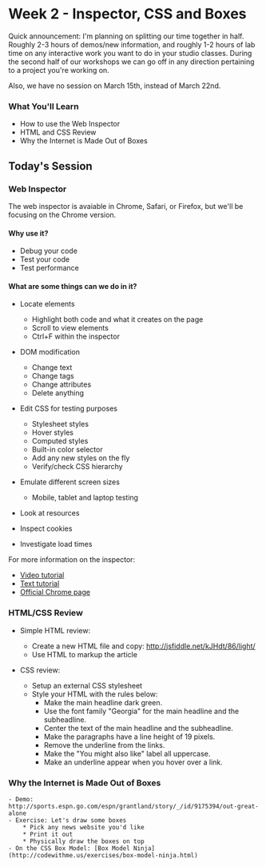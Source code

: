 # Week 2 - Inspector, CSS and Boxes

Quick announcement: I'm planning on splitting our time together in half. Roughly 2-3 hours of demos/new information, and roughly 1-2 hours of lab time on any interactive work you want to do in your studio classes. During the second half of our workshops we can go off in any direction pertaining to a project you're working on.

Also, we have no session on March 15th, instead of March 22nd.

### What You'll Learn
* How to use the Web Inspector
* HTML and CSS Review
* Why the Internet is Made Out of Boxes

## Today's Session

### Web Inspector

The web inspector is avaiable in Chrome, Safari, or Firefox, but we'll be focusing on the Chrome version.

#### Why use it?
- Debug your code
- Test your code
- Test performance

#### What are some things can we do in it?
- Locate elements
    + Highlight both code and what it creates on the page
    + Scroll to view elements
    + Ctrl+F within the inspector

- DOM modification
    + Change text
    + Change tags
    + Change attributes
    + Delete anything

- Edit CSS for testing purposes
    + Stylesheet styles
    + Hover styles
    + Computed styles
    + Built-in color selector
    + Add any new styles on the fly
    + Verify/check CSS hierarchy

- Emulate different screen sizes
    + Mobile, tablet and laptop testing

- Look at resources
- Inspect cookies
- Investigate load times

For more information on the inspector:
- [Video tutorial](http://discover-devtools.codeschool.com/)
- [Text tutorial](http://code.tutsplus.com/tutorials/chrome-dev-tools-markup-and-style--net-27149)
- [Official Chrome page](https://developer.chrome.com/devtools)

### HTML/CSS Review

- Simple HTML review: 
    + Create a new HTML file and copy: http://jsfiddle.net/kJHdt/86/light/
    + Use HTML to markup the article

- CSS review:
    + Setup an external CSS stylesheet
    + Style your HTML with the rules below:
        + Make the main headline dark green.
        + Use the font family "Georgia" for the main headline and the subheadline.
        + Center the text of the main headline and the subheadline.
        + Make the paragraphs have a line height of 19 pixels.
        + Remove the underline from the links.
        + Make the "You might also like" label all uppercase.
        + Make an underline appear when you hover over a link. 

### Why the Internet is Made Out of Boxes

    - Demo: http://sports.espn.go.com/espn/grantland/story/_/id/9175394/out-great-alone
    - Exercise: Let's draw some boxes
        * Pick any news website you'd like
        * Print it out
        * Physically draw the boxes on top
    - On the CSS Box Model: [Box Model Ninja](http://codewithme.us/exercises/box-model-ninja.html)





